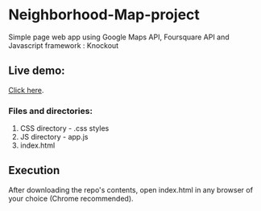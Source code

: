 # Neighborhood-Map-project
Simple page web app using Google Maps API, Foursquare API and Javascript framework : Knockout

## Live demo:
[Click here](https://paulinamoreno.github.io/). 


### Files and directories:
1. CSS directory - .css styles
2. JS directory - app.js
3. index.html

## Execution
After downloading the repo's contents, open index.html in any browser of your choice (Chrome recommended).
